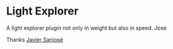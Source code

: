 # Light Explorer

A light explorer plugin not only in weight but also in speed. Jose

Thanks [Javier Sanjosé](jsanjosem@users.sourceforge.net)

